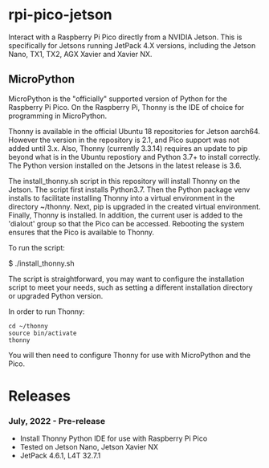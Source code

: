 # rpi-pico-jetson
Interact with a Raspberry Pi Pico directly from a NVIDIA Jetson. This is specifically for Jetsons running JetPack 4.X versions, including the Jetson Nano, TX1, TX2, AGX Xavier and Xavier NX.

## MicroPython

MicroPython is the "officially" supported version of Python for the Raspberry Pi Pico. On the Raspberry Pi, Thonny is the IDE of choice for programming in MicroPython.

Thonny is available in the official Ubuntu 18 repositories for Jetson aarch64. However the version in the repository is 2.1, and Pico support was not added until 3.x. Also, Thonny (currently 3.3.14) requires an update to pip beyond what is in the Ubuntu repostiory and Python 3.7+ to install correctly. The Python version installed on the Jetsons in the latest release is 3.6. 

The install_thonny.sh script in this repository will install Thonny on the Jetson. The script first installs Python3.7. Then the Python package venv installs to facilitate installing Thonny into a virtual environment in the directory ~/thonny. Next, pip is upgraded in the created virtual environment. Finally, Thonny is installed. In addition, the current user is added to the 'dialout' group so that the Pico can be accessed. Rebooting the system ensures that the Pico is available to Thonny.

To run the script:

$ ./install_thonny.sh

The script is straightforward, you may want to configure the installation script to meet your needs, such as setting a different installation directory or upgraded Python version.

In order to run Thonny:
```
cd ~/thonny
source bin/activate
thonny
```

You will then need to configure Thonny for use with MicroPython and the Pico.

# Releases

### July, 2022 - Pre-release
* Install Thonny Python IDE for use with Raspberry Pi Pico
* Tested on Jetson Nano, Jetson Xavier NX
* JetPack 4.6.1, L4T 32.7.1

